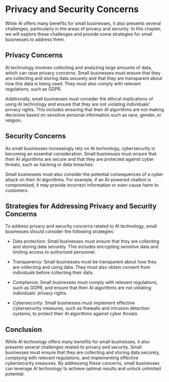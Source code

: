 Privacy and Security Concerns
=======================================================================================

While AI offers many benefits for small businesses, it also presents several challenges, particularly in the areas of privacy and security. In this chapter, we will explore these challenges and provide some strategies for small businesses to address them.

Privacy Concerns
----------------

AI technology involves collecting and analyzing large amounts of data, which can raise privacy concerns. Small businesses must ensure that they are collecting and storing data securely and that they are transparent about how this data is being used. They must also comply with relevant regulations, such as GDPR.

Additionally, small businesses must consider the ethical implications of using AI technology and ensure that they are not violating individuals' privacy rights. This includes ensuring that their AI algorithms are not making decisions based on sensitive personal information such as race, gender, or religion.

Security Concerns
-----------------

As small businesses increasingly rely on AI technology, cybersecurity is becoming an essential consideration. Small businesses must ensure that their AI algorithms are secure and that they are protected against cyber threats, such as hacking or data breaches.

Small businesses must also consider the potential consequences of a cyber attack on their AI algorithms. For example, if an AI-powered chatbot is compromised, it may provide incorrect information or even cause harm to customers.

Strategies for Addressing Privacy and Security Concerns
-------------------------------------------------------

To address privacy and security concerns related to AI technology, small businesses should consider the following strategies:

* Data protection: Small businesses must ensure that they are collecting and storing data securely. This includes encrypting sensitive data and limiting access to authorized personnel.

* Transparency: Small businesses must be transparent about how they are collecting and using data. They must also obtain consent from individuals before collecting their data.

* Compliance: Small businesses must comply with relevant regulations, such as GDPR, and ensure that their AI algorithms are not violating individuals' privacy rights.

* Cybersecurity: Small businesses must implement effective cybersecurity measures, such as firewalls and intrusion detection systems, to protect their AI algorithms against cyber threats.

Conclusion
----------

While AI technology offers many benefits for small businesses, it also presents several challenges related to privacy and security. Small businesses must ensure that they are collecting and storing data securely, complying with relevant regulations, and implementing effective cybersecurity measures. By addressing these concerns, small businesses can leverage AI technology to achieve optimal results and unlock unlimited potential.
